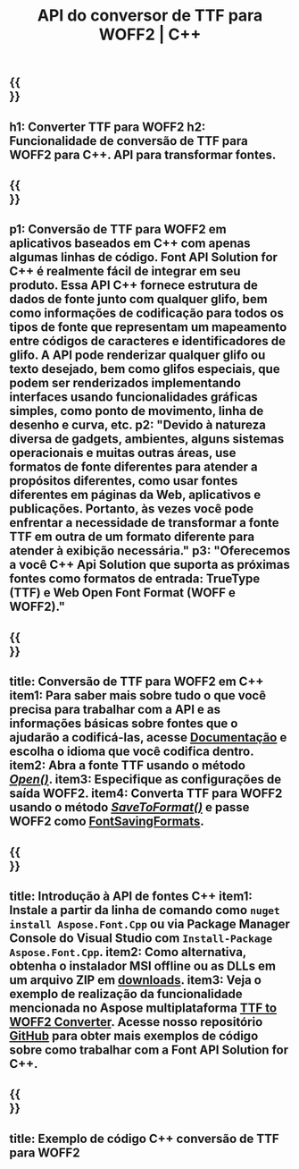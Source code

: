 ﻿---
translation: true
template: /_templates/conversion-child-cpp.md
title: API do conversor de TTF para WOFF2 | C++
description: Converta fontes TTF para WOFF2 usando esta API C++. A funcionalidade de conversão funciona no Windows e no Linux e em qualquer ambiente de desenvolvimento que suporte C++.
metakeywords: c++ TTF para WOFF2, TTF para WOFF2 soluções c++, TTF para WOFF2 fonte conerter cpp
url: /cpp/conversion/ttf-to-woff2/
family: font
platformtag: cpp
feature: conversion
otherformats: WOFF
---

{{<section banner>}}
---
h1: Converter TTF para WOFF2
h2: Funcionalidade de conversão de TTF para WOFF2 para C++. API para transformar fontes.
---

{{<section overview>}}
---
p1: Conversão de TTF para WOFF2 em aplicativos baseados em С++ com apenas algumas linhas de código. Font API Solution for С++ é realmente fácil de integrar em seu produto. Essa API C++ fornece estrutura de dados de fonte junto com qualquer glifo, bem como informações de codificação para todos os tipos de fonte que representam um mapeamento entre códigos de caracteres e identificadores de glifo. A API pode renderizar qualquer glifo ou texto desejado, bem como glifos especiais, que podem ser renderizados implementando interfaces usando funcionalidades gráficas simples, como ponto de movimento, linha de desenho e curva, etc.
p2: "Devido à natureza diversa de gadgets, ambientes, alguns sistemas operacionais e muitas outras áreas, use formatos de fonte diferentes para atender a propósitos diferentes, como usar fontes diferentes em páginas da Web, aplicativos e publicações. Portanto, às vezes você pode enfrentar a necessidade de transformar a fonte TTF em outra de um formato diferente para atender à exibição necessária."
p3: "Oferecemos a você С++ Api Solution que suporta as próximas fontes como formatos de entrada: TrueType (TTF) e Web Open Font Format (WOFF e WOFF2)."
---

{{<section feature1>}}
---
title: Conversão de TTF para WOFF2 em C++
item1: Para saber mais sobre tudo o que você precisa para trabalhar com a API e as informações básicas sobre fontes que o ajudarão a codificá-las, acesse [Documentação](https://docs.aspose.com/font/) e escolha o idioma que você codifica dentro.
item2: Abra a fonte TTF usando o método [*Open()*](https://reference.aspose.com/font/cpp/class/aspose.font.font#ac2387bf04ccb5bac51cf37984d4ebf33).
item3: Especifique as configurações de saída WOFF2.
item4: Converta TTF para WOFF2 usando o método [*SaveToFormat()*](https://reference.aspose.com/font/cpp/class/aspose.font.font#a670ea97404fd72c2e51b0e8c543c8a45) e passe WOFF2 como [FontSavingFormats](https://reference.aspose.com/font/cpp/namespace/aspose.font#a93d0dcc7c00f5c7027d60e14a5433c74).
---

{{<section feature2>}}
---
title: Introdução à API de fontes C++
item1: Instale a partir da linha de comando como ```nuget install Aspose.Font.Cpp``` ou via Package Manager Console do Visual Studio com ```Install-Package Aspose.Font.Cpp```.
item2: Como alternativa, obtenha o instalador MSI offline ou as DLLs em um arquivo ZIP em [downloads](https://downloads.aspose.com/font/cpp).
item3: Veja o exemplo de realização da funcionalidade mencionada no Aspose multiplataforma [TTF to WOFF2 Converter](https://products.aspose.app/font/conversion/ttf-to-woff2). Acesse nosso repositório [GitHub](https://github.com/aspose-font/Aspose.Font-Documentation/tree/master/cpp-examples) para obter mais exemplos de código sobre como trabalhar com a Font API Solution for C++.
---

{{<section codeexample>}}
---
title: Exemplo de código C++ conversão de TTF para WOFF2
---